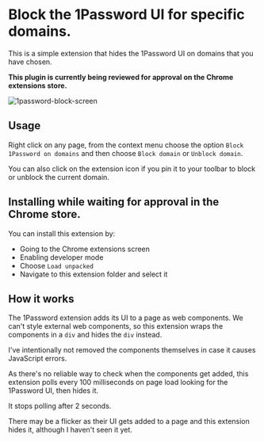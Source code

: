 # Block the 1Password UI for specific domains.

This is a simple extension that hides the 1Password UI on domains that you have chosen.

__This plugin is currently being reviewed for approval on the Chrome extensions store.__

![1password-block-screen](https://github.com/user-attachments/assets/0499605b-e1ca-47cb-a2b2-48f00fee9413)


## Usage

Right click on any page, from the context menu choose the option `Block 1Password on domains` and then choose `Block domain` or `Unblock domain`.

You can also click on the extension icon if you pin it to your toolbar to block or unblock the current domain.

## Installing while waiting for approval in the Chrome store.

You can install this extension by:

 - Going to the Chrome extensions screen
 - Enabling developer mode
 - Choose `Load unpacked`
 - Navigate to this extension folder and select it
  
 ## How it works

The 1Password extension adds its UI to a page as web components.  We can't style external web components, so this extension wraps the components in a `div` and hides the `div` instead.

I've intentionally not removed the components themselves in case it causes JavaScript errors.

As there's no reliable way to check when the components get added, this extension polls every 100 milliseconds on page load looking for the 1Password UI, then hides it.

It stops polling after 2 seconds.

There may be a flicker as their UI gets added to a page and this extension hides it, although I haven't seen it yet.
